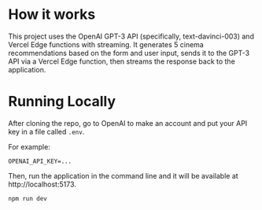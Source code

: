 # How it works

This project uses the OpenAI GPT-3 API (specifically, text-davinci-003) and Vercel Edge functions with streaming. It generates 5 cinema recommendations based on the form and user input, sends it to the GPT-3 API via a Vercel Edge function, then streams the response back to the application.

# Running Locally

After cloning the repo, go to OpenAI to make an account and put your API key in a file called `.env`.

For example:

`OPENAI_API_KEY=...`

Then, run the application in the command line and it will be available at http://localhost:5173.

`npm run dev`
